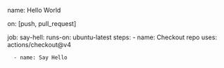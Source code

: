 name: Hello World

on: [push, pull_request]

job:
  say-hell:
    runs-on: ubuntu-latest
    steps:
      - name: Checkout repo
        uses: actions/checkout@v4

      - name: Say Hello

